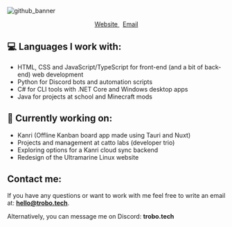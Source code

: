 ![github_banner](https://user-images.githubusercontent.com/57040351/230038488-f7982ef2-0d91-41cf-bc07-613b314ca4be.png)

<p align="center">
  <a href="https://trobo.tech"> Website </a> &nbsp;
  <a href="mailto:hello@trobo.tech"> Email </a>
</p>

## 💻 Languages I work with:
- HTML, CSS and JavaScript/TypeScript for front-end (and a bit of back-end) web development
- Python for Discord bots and automation scripts
- C# for CLI tools with .NET Core and Windows desktop apps
- Java for projects at school and Minecraft mods

## 🔭 Currently working on:
- Kanri (Offline Kanban board app made using Tauri and Nuxt)
- Projects and management at catto labs (developer trio)
- Exploring options for a Kanri cloud sync backend
- Redesign of the Ultramarine Linux website

## Contact me:
If you have any questions or want to work with me feel free to write an email at: **hello@trobo.tech**.

Alternatively, you can message me on Discord: **trobo.tech**

